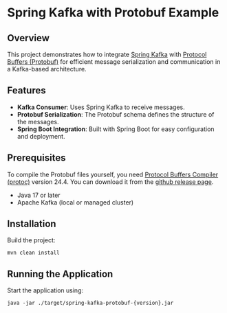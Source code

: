 # Spring Kafka with Protobuf Example

## Overview

This project demonstrates how to integrate [Spring Kafka](https://spring.io/projects/spring-kafka) with [Protocol Buffers (Protobuf)](https://developers.google.com/protocol-buffers) for efficient message serialization and communication in a Kafka-based architecture.

## Features

- **Kafka Consumer**: Uses Spring Kafka to receive messages.
- **Protobuf Serialization**: The Protobuf schema defines the structure of the messages.
- **Spring Boot Integration**: Built with Spring Boot for easy configuration and deployment.

## Prerequisites

To compile the Protobuf files yourself, you need [Protocol Buffers Compiler (protoc)](https://grpc.io/docs/protoc-installation/) version 24.4. You can download it from the [github release page](https://github.com/protocolbuffers/protobuf/releases/tag/v24.4).

- Java 17 or later
- Apache Kafka (local or managed cluster)

## Installation

Build the project:
```
mvn clean install
```

## Running the Application

Start the application using:
```
java -jar ./target/spring-kafka-protobuf-{version}.jar
```
